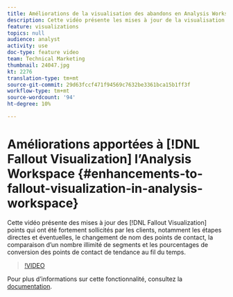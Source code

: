 ```yaml
---
title: Améliorations de la visualisation des abandons en Analysis Workspace
description: Cette vidéo présente les mises à jour de la visualisation des abandons qui ont été très demandées par les clients, y compris les étapes directes et éventuelles, le changement de nom des points de contact, la comparaison de segments illimités et les pourcentages de conversion des points de contact de tendance au fil du temps.
feature: visualizations
topics: null
audience: analyst
activity: use
doc-type: feature video
team: Technical Marketing
thumbnail: 24047.jpg
kt: 2276
translation-type: tm+mt
source-git-commit: 29d63fccf471f94569c7632be3361bca15b1ff3f
workflow-type: tm+mt
source-wordcount: '94'
ht-degree: 10%

---
```



# Améliorations apportées à [!DNL Fallout Visualization] l’Analysis Workspace {#enhancements-to-fallout-visualization-in-analysis-workspace}

Cette vidéo présente des mises à jour des [!DNL Fallout Visualization] points qui ont été fortement sollicités par les clients, notamment les étapes directes et éventuelles, le changement de nom des points de contact, la comparaison d’un nombre illimité de segments et les pourcentages de conversion des points de contact de tendance au fil du temps.

>[!VIDEO](https://video.tv.adobe.com/v/24047/?quality=12)

Pour plus d’informations sur cette fonctionnalité, consultez la [documentation](https://marketing.adobe.com/resources/help/fr_FR/analytics/analysis-workspace/fallout_flow.html).
